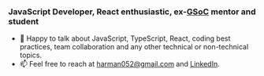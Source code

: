 ### JavaScript Developer, React enthusiastic, ex-[GSoC](https://summerofcode.withgoogle.com/) mentor and student

- 💬 Happy to talk about JavaScript, TypeScript, React, coding best practices, team collaboration and any other technical or non-technical topics.
- 📫 Feel free to reach at harman052@gmail.com and [LinkedIn](https://www.linkedin.com/in/harmanpreet-singh-83b6013b/).
